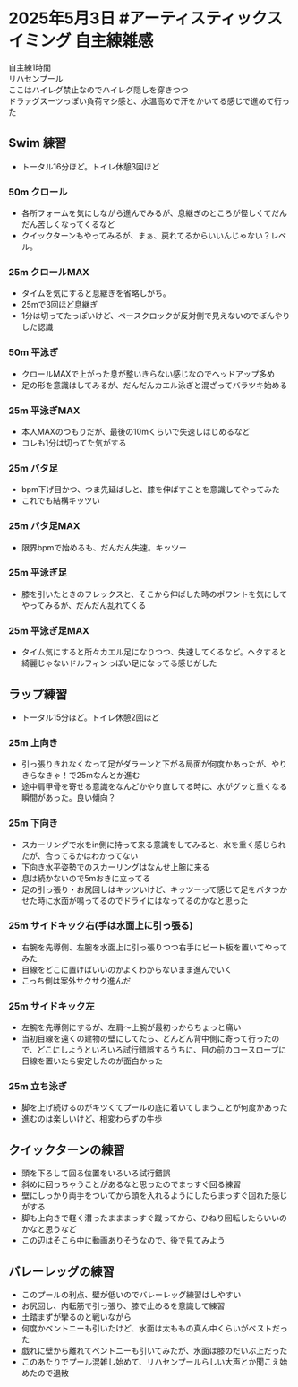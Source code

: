 # 2025年5月3日 #アーティスティックスイミング 自主練雑感
自主練1時間  
リハセンプール  
ここはハイレグ禁止なのでハイレグ隠しを穿きつつ  
ドラァグスーツっぽい負荷マシ感と、水温高めで汗をかいてる感じで進めて行った
## Swim 練習
- トータル16分ほど。トイレ休憩3回ほど
### 50m クロール
- 各所フォームを気にしながら進んでみるが、息継ぎのところが怪しくてだんだん苦しくなってくるなど
- クイックターンもやってみるが、まぁ、戻れてるからいいんじゃない？レベル。
### 25m クロールMAX
- タイムを気にすると息継ぎを省略しがち。
- 25mで3回ほど息継ぎ
- 1分は切ってたっぽいけど、ペースクロックが反対側で見えないのでぼんやりした認識
### 50m 平泳ぎ
- クロールMAXで上がった息が整いきらない感じなのでヘッドアップ多め
- 足の形を意識はしてみるが、だんだんカエル泳ぎと混ざってバラツキ始める
### 25m 平泳ぎMAX
- 本人MAXのつもりだが、最後の10mくらいで失速しはじめるなど
- コレも1分は切ってた気がする
### 25m バタ足
- bpm下げ目かつ、つま先延ばしと、膝を伸ばすことを意識してやってみた
- これでも結構キッツい
### 25m バタ足MAX
- 限界bpmで始めるも、だんだん失速。キッツー
### 25m 平泳ぎ足
- 膝を引いたときのフレックスと、そこから伸ばした時のポワントを気にしてやってみるが、だんだん乱れてくる
### 25m 平泳ぎ足MAX
- タイム気にすると所々カエル足になりつつ、失速してくるなど。ヘタすると綺麗じゃないドルフィンっぽい足になってる感じがした

## ラップ練習
- トータル15分ほど。トイレ休憩2回ほど
### 25m 上向き
- 引っ張りきれなくなって足がダラーンと下がる局面が何度かあったが、やりきらなきゃ！で25mなんとか進む
- 途中肩甲骨を寄せる意識をなんどかやり直してる時に、水がグッと重くなる瞬間があった。良い傾向？
### 25m 下向き
- スカーリングで水をin側に持って来る意識をしてみると、水を重く感じられたが、合ってるかはわかってない
- 下向き水平姿勢でのスカーリングはなんせ上腕に来る
- 息は続かないので5mおきに立ってる
- 足の引っ張り・お尻回しはキッツいけど、キッツーって感じて足をバタつかせた時に水面が鳴ってるのでドライにはなってるのかなと思った
### 25m サイドキック右(手は水面上に引っ張る)
- 右腕を先導側、左腕を水面上に引っ張りつつ右手にビート板を置いてやってみた
- 目線をどこに置けばいいのかよくわからないまま進んでいく
- こっち側は案外サクサク進んだ
### 25m サイドキック左
- 左腕を先導側にするが、左肩～上腕が最初っからちょっと痛い
- 当初目線を遠くの建物の壁にしてたら、どんどん背中側に寄って行ったので、どこにしようといろいろ試行錯誤するうちに、目の前のコースロープに目線を置いたら安定したのが面白かった
### 25m 立ち泳ぎ
- 脚を上げ続けるのがキツくてプールの底に着いてしまうことが何度かあった
- 進むのは楽しいけど、相変わらずの牛歩
## クイックターンの練習
- 頭を下ろして回る位置をいろいろ試行錯誤
- 斜めに回っちゃうことがあるなと思ったのでまっすぐ回る練習
- 壁にしっかり両手をついてから頭を入れるようにしたらまっすぐ回れた感じがする
- 脚も上向きで軽く潜ったまままっすぐ蹴ってから、ひねり回転したらいいのかなと思うなど
- この辺はそこら中に動画ありそうなので、後で見てみよう
## バレーレッグの練習
- このプールの利点、壁が低いのでバレーレッグ練習はしやすい
- お尻回し、内転筋で引っ張り、膝で止めるを意識して練習
- 土踏まずが攣るのと戦いながら
- 何度かベントニーも引いたけど、水面は太ももの真ん中くらいがベストだった
- 戯れに壁から離れてベントニーも引いてみたが、水面は膝のだいぶ上だった
- このあたりでプール混雑し始めて、リハセンプールらしい大声とか聞こえ始めたので退散